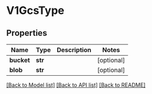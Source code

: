 # V1GcsType


## Properties
Name | Type | Description | Notes
------------ | ------------- | ------------- | -------------
**bucket** | **str** |  | [optional] 
**blob** | **str** |  | [optional] 

[[Back to Model list]](../README.md#documentation-for-models) [[Back to API list]](../README.md#documentation-for-api-endpoints) [[Back to README]](../README.md)


